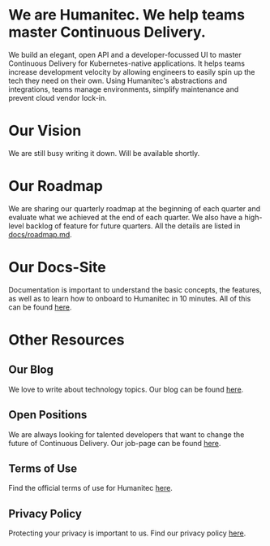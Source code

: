 # We are Humanitec. We help teams master Continuous Delivery.

We build an elegant, open API and a developer-focussed UI to master Continuous Delivery for Kubernetes-native applications. It helps teams increase development velocity by allowing engineers to easily spin up the tech they need on their own. Using Humanitec's abstractions and integrations, teams manage environments, simplify maintenance and prevent cloud vendor lock-in.

# Our Vision 

We are still busy writing it down. Will be available shortly.

# Our Roadmap 
We are sharing our quarterly roadmap at the beginning of each quarter and evaluate what we achieved at the end of each quarter. We also have a high-level backlog of feature for future quarters. All the details are listed in [docs/roadmap.md](docs/roadmap.md).

# Our Docs-Site 
Documentation is important to understand the basic concepts, the features, as well as to learn how to onboard to Humanitec in 10 minutes. All of this can be found [here](https://docs.humanitec.com).

# Other Resources

## Our Blog

We love to write about technology topics. Our blog can be found [here](https://humanitec.com/blog).

## Open Positions

We are always looking for talented developers that want to change the future of Continuous Delivery. Our job-page can be found [here](https://humanitec.com/open-positions).

## Terms of Use

Find the official terms of use for Humanitec [here](https://humanitec.com/terms-and-conditions).

## Privacy Policy

Protecting your privacy is important to us. Find our privacy policy [here](https://humanitec.com/privacy-policy).
